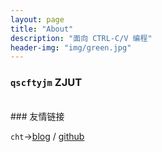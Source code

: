 ```yaml
---
layout: page
title: "About"
description: "面向 CTRL-C/V 编程"
header-img: "img/green.jpg"
---
```

### `qscftyjm` ZJUT

<br>
### 友情链接

`cht`->[blog](https://h1542462994.github.io/) /
[github](https://github.com/h1542462994)